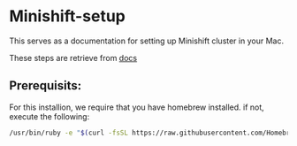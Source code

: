 # Minishift-setup
This serves as a documentation for setting up Minishift cluster in your Mac.

These steps are retrieve from [docs](https://docs.okd.io/latest/minishift/index.html)

## Prerequisits:

For this installion, we require that you have homebrew installed. if not, execute the following:

``` bash
/usr/bin/ruby -e "$(curl -fsSL https://raw.githubusercontent.com/Homebrew/install/master/install)"
```
